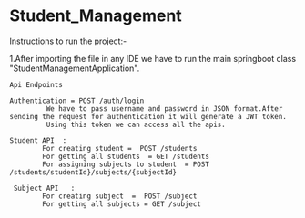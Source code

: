 # Student_Management

Instructions to run the project:-

1.After importing the file in any IDE we have to run the main springboot class "StudentManagementApplication".

    Api Endpoints  
    
    Authentication = POST /auth/login
             We have to pass username and password in JSON format.After sending the request for authentication it will generate a JWT token.
             Using this token we can access all the apis.
 
    Student API  : 
            For creating student =  POST /students
            For getting all students  = GET /students
            For assigning subjects to student  = POST /students/studentId}/subjects/{subjectId}

     Subject API   :
            For creating subject  =  POST /subject
            For getting all subjects = GET /subject

  
